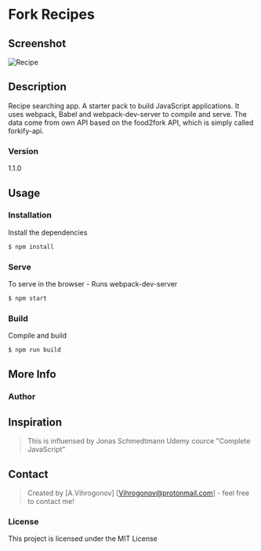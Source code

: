 # Fork Recipes
## Screenshot
![Recipe](https://user-images.githubusercontent.com/45083295/79216998-fa92f680-7e45-11ea-9d91-d4f1b2d07053.PNG)

## Description
Recipe searching app.
A starter pack to build JavaScript applications. It uses webpack, Babel and webpack-dev-server to compile and serve. 
The data come from own API based on the food2fork API, which is simply called forkify-api.

### Version
1.1.0

## Usage

### Installation

Install the dependencies

```sh
$ npm install
```

### Serve
To serve in the browser  - Runs webpack-dev-server

```sh
$ npm start
```

### Build
Compile and build

```sh
$ npm run build
```

## More Info

### Author

## Inspiration
>This is influensed by Jonas Schmedtmann Udemy cource "Complete JavaScript"

## Contact


> Created by [A.Vihrogonov] [Vihrogonov@protonmail.com] - feel free to contact me!


### License

This project is licensed under the MIT License

